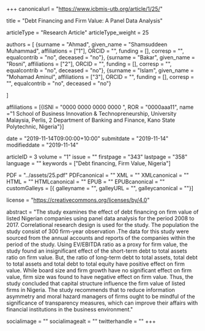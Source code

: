 +++
canonicalurl = "https://www.icbmis-utb.org/article/1/25/"

title = "Debt Financing and Firm Value: A Panel Data Analysis"

articleType = "Research Article"
articleType_weight = 25

authors = [
  {surname = "Ahmad",  given_name = "Shamsuddeen Muhammad",  affiliations = ["1"],  ORCID = "", funding = [], corresp = "", equalcontrib = "no", deceased = "no"},
  {surname = "Bakar",  given_name = "Rosni",  affiliations = ["2"],  ORCID = "", funding = [], corresp = "", equalcontrib = "no", deceased = "no"},
  {surname = "Islam",  given_name = "Mohamad Aminul",  affiliations = ["3"],  ORCID = "", funding = [], corresp = "", equalcontrib = "no", deceased = "no"}
  
]

affiliations = [{ISNI = "0000 0000 0000 0000 ", ROR = "0000aaa11", name ="1 School of Business Innovation & Technopreneurship, University Malaysia, Perlis, 2 Department of Banking and Finance, Kano State Polytechnic, Nigeria"}]

date = "2019-11-14T09:00:00+10:00"
submitdate = "2019-11-14"
modifieddate = "2019-11-14"

articleID = 3
volume = "1"
issue = ""
firstpage = "343"
lastpage = "358"
language = ""
keywords = ["Debt financing, Firm Value, Nigeria"]


PDF = "../assets/25.pdf"
PDFcanonical = ""
XML = ""
XMLcanonical = ""
HTML = ""
HTMLcanonical = ""
EPUB = ""
EPUBcanonical = ""
customGalleys = [{ galleyname = "", galleyURL = "", galleycanonical = ""}]

license = "https://creativecommons.org/licenses/by/4.0"

abstract = "The study examines the effect of debt financing on firm value of listed Nigerian companies using panel data analysis for the period 2008 to 2017. Correlational research design is used for the study. The population the study consist of 300 firm-year observation .The data for this study were sourced from the annual accounts and reports of the companies within the period of the study. Using EV/EBITDA ratio as a proxy for firm value, the study found an insignificant effect of the short-term debt to total assets ratio on firm value. But, the ratio of long-term debt to total assets, total debt to total assets and total debt to total equity have positive effect on firm value. While board size and firm growth have no significant effect on firm value, firm size was found to have negative effect on firm value. Thus, the study concluded that capital structure influence the firm value of listed firms in Nigeria. The study recommends that to reduce information asymmetry and moral hazard managers of firms ought to be mindful of the significance of transparency measures, which can improve their affairs with financial institutions in the business environment."


socialimage = ""
socialimagealt = ""
twitterhandle = ""
+++

